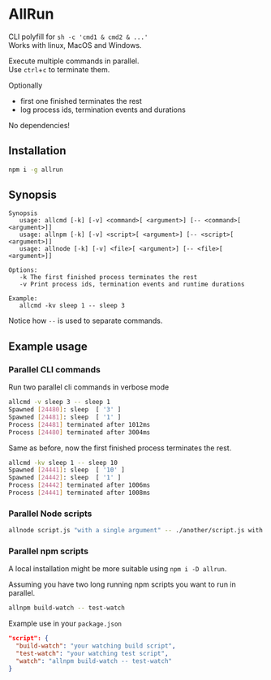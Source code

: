# AllRun

CLI polyfill for `sh -c 'cmd1 & cmd2 & ...'`  
Works with linux, MacOS and Windows.

Execute multiple commands in parallel.  
Use `ctrl`+`c` to terminate them.  

Optionally
* first one finished terminates the rest
* log process ids, termination events and durations

No dependencies!

## Installation

```sh
npm i -g allrun
```

## Synopsis
```
Synopsis
   usage: allcmd [-k] [-v] <command>[ <argument>] [-- <command>[ <argument>]]
   usage: allnpm [-k] [-v] <script>[ <argument>] [-- <script>[ <argument>]]
   usage: allnode [-k] [-v] <file>[ <argument>] [-- <file>[ <argument>]]

Options:
   -k The first finished process terminates the rest
   -v Print process ids, termination events and runtime durations

Example:
   allcmd -kv sleep 1 -- sleep 3
```
Notice how `--` is used to separate commands.

## Example usage

### Parallel CLI commands
Run two parallel cli commands in verbose mode
```sh
allcmd -v sleep 3 -- sleep 1 
Spawned [24480]: sleep  [ '3' ]
Spawned [24481]: sleep  [ '1' ]
Process [24481] terminated after 1012ms
Process [24480] terminated after 3004ms
```

Same as before, now the first finished process terminates the rest.
```sh
allcmd -kv sleep 1 -- sleep 10 
Spawned [24441]: sleep  [ '10' ]
Spawned [24442]: sleep  [ '1' ]
Process [24442] terminated after 1006ms
Process [24441] terminated after 1008ms
```

### Parallel Node scripts
```sh
allnode script.js "with a single argument" -- ./another/script.js with multiple arguments
```

### Parallel npm scripts

A local installation might be more suitable using `npm i -D allrun`.

Assuming you have two long running npm scripts you want to run in parallel.
```sh
allnpm build-watch -- test-watch
```

Example use in your `package.json`
```json
"script": {
  "build-watch": "your watching build script",
  "test-watch": "your watching test script",
  "watch": "allnpm build-watch -- test-watch"
}
```
